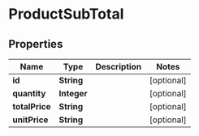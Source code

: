 
# ProductSubTotal

## Properties
Name | Type | Description | Notes
------------ | ------------- | ------------- | -------------
**id** | **String** |  |  [optional]
**quantity** | **Integer** |  |  [optional]
**totalPrice** | **String** |  |  [optional]
**unitPrice** | **String** |  |  [optional]



